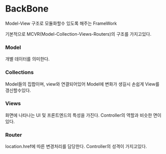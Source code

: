 # BackBone
Model-View 구조로 모듈화할수 있도록 해주는 FrameWork

기본적으로 MCVR(Model-Collection-Views-Routers)의 구조를 가지고있다.

### Model
개별 데이터를 의미한다.

### Collections
Model들의 집합이며,
view와 연결되어있어 Model에 변화가 생길시 손쉽게 View를 갱신할수있다.

### Views
화면에 나타나는 UI 및 프론트엔드의 특성을 가진다.
Controller의 역할과 비슷한 면이 있다.

### Router
location.href에 따른 변경처리를 담당한다.
Controller의 성격이 가지고있다.

